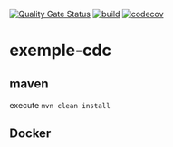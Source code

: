[![Quality Gate Status](https://sonarcloud.io/api/project_badges/measure?project=doudouchat_exemple-cdc&metric=alert_status)](https://sonarcloud.io/dashboard?id=doudouchat_exemple-cdc)
[![build](https://github.com/doudouchat/exemple-cdc/workflows/build/badge.svg)](https://github.com/doudouchat/exemple-cdc/actions)
[![codecov](https://codecov.io/gh/doudouchat/exemple-cdc/graph/badge.svg)](https://codecov.io/gh/doudouchat/exemple-cdc) 

# exemple-cdc

## maven

<p>execute <code>mvn clean install</code></p>


## Docker

